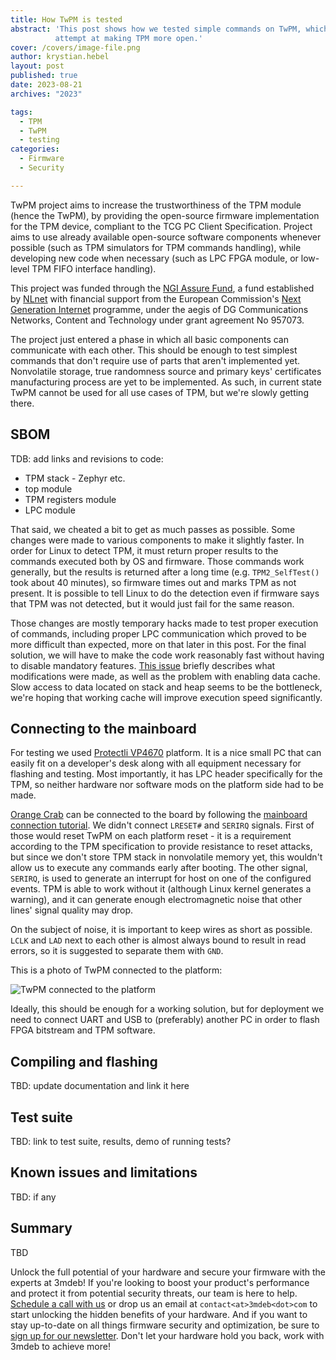 ```yaml
---
title: How TwPM is tested
abstract: 'This post shows how we tested simple commands on TwPM, which is our
          attempt at making TPM more open.'
cover: /covers/image-file.png
author: krystian.hebel
layout: post
published: true
date: 2023-08-21
archives: "2023"

tags:
  - TPM
  - TwPM
  - testing
categories:
  - Firmware
  - Security

---
```


TwPM project aims to increase the trustworthiness of the TPM module (hence the
TwPM), by providing the open-source firmware implementation for the TPM device,
compliant to the TCG PC Client Specification. Project aims to use already
available open-source software components whenever possible (such as TPM
simulators for TPM commands handling), while developing new code when necessary
(such as LPC FPGA module, or low-level TPM FIFO interface handling).

This project was funded through the [NGI Assure Fund](https://nlnet.nl/assure),
a fund established by [NLnet](https://nlnet.nl/) with financial support from the
European Commission's [Next Generation Internet](https://ngi.eu/) programme,
under the aegis of DG Communications Networks, Content and Technology under
grant agreement No 957073.

The project just entered a phase in which all basic components can communicate
with each other. This should be enough to test simplest commands that don't
require use of parts that aren't implemented yet. Nonvolatile storage, true
randomness source and primary keys' certificates manufacturing process are yet
to be implemented. As such, in current state TwPM cannot be used for all use
cases of TPM, but we're slowly getting there.

## SBOM

TDB: add links and revisions to code:
- TPM stack - Zephyr etc.
- top module
- TPM registers module
- LPC module

That said, we cheated a bit to get as much passes as possible. Some changes were
made to various components to make it slightly faster. In order for Linux to
detect TPM, it must return proper results to the commands executed both by OS
and firmware. Those commands work generally, but the results is returned after a
long time (e.g. `TPM2_SelfTest()` took about 40 minutes), so firmware times out
and marks TPM as not present. It is possible to tell Linux to do the detection
even if firmware says that TPM was not detected, but it would just fail for the
same reason.

Those changes are mostly temporary hacks made to test proper execution of
commands, including proper LPC communication which proved to be more difficult
than expected, more on that later in this post. For the final solution, we will
have to make the code work reasonably fast without having to disable mandatory
features. [This issue](https://github.com/Dasharo/TwPM_toplevel/issues/23)
briefly describes what modifications were made, as well as the problem with
enabling data cache. Slow access to data located on stack and heap seems to be
the bottleneck, we're hoping that working cache will improve execution speed
significantly.

## Connecting to the mainboard

For testing we used [Protectli VP4670](https://docs.dasharo.com/variants/protectli_vp46xx/overview/)
platform. It is a nice small PC that can easily fit on a developer's desk along
with all equipment necessary for flashing and testing. Most importantly, it has
LPC header specifically for the TPM, so neither hardware nor software mods on
the platform side had to be made.

[Orange Crab](https://github.com/orangecrab-fpga/orangecrab-hardware) can be
connected to the board by following the [mainboard connection
tutorial](https://twpm.dasharo.com/tutorials/mainboard-connection/). We didn't
connect `LRESET#` and `SERIRQ` signals. First of those would reset TwPM on each
platform reset - it is a requirement according to the TPM specification to
provide resistance to reset attacks, but since we don't store TPM stack in
nonvolatile memory yet, this wouldn't allow us to execute any commands early
after booting. The other signal, `SERIRQ`, is used to generate an interrupt for
host on one of the configured events. TPM is able to work without it (although
Linux kernel generates a warning), and it can generate enough electromagnetic
noise that other lines' signal quality may drop.

On the subject of noise, it is important to keep wires as short as possible.
`LCLK` and `LAD` next to each other is almost always bound to result in read
errors, so it is suggested to separate them with `GND`.

This is a photo of TwPM connected to the platform:

![TwPM connected to the platform](/img/twpm_connection.png)

Ideally, this should be enough for a working solution, but for deployment we
need to connect UART and USB to (preferably) another PC in order to flash FPGA
bitstream and TPM software.

## Compiling and flashing

TBD: update documentation and link it here

## Test suite

TBD: link to test suite, results, demo of running tests?

## Known issues and limitations

TBD: if any

## Summary

TBD

Unlock the full potential of your hardware and secure your firmware with the
experts at 3mdeb! If you're looking to boost your product's performance and
protect it from potential security threats, our team is here to help.
[Schedule a call with us](https://calendly.com/3mdeb/consulting-remote-meeting)
or drop us an email at `contact<at>3mdeb<dot>com` to start unlocking the hidden
benefits of your hardware. And if you want to stay up-to-date on all things
firmware security and optimization, be sure to
[sign up for our newsletter](https://newsletter.3mdeb.com/subscription/PW6XnCeK6).
Don't let your hardware hold you back, work with 3mdeb to achieve more!
